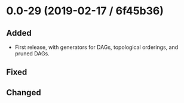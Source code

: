 # 0.0-29 (2019-02-17 / 6f45b36)

## Added

- First release, with generators for DAGs, topological orderings, and pruned
  DAGs. 

## Fixed

## Changed

